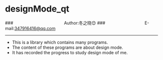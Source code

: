 designMode_qt
===========================
###　　　　　　　　　　　　Author:冬之晓:blush:
###　　　　　　　　　 E-mail:347916416@qq.com
***
- This is a library which contains many programs.  
- The content of these programs are about design mode.   
- It has recorded the progress to study design mode of me.
